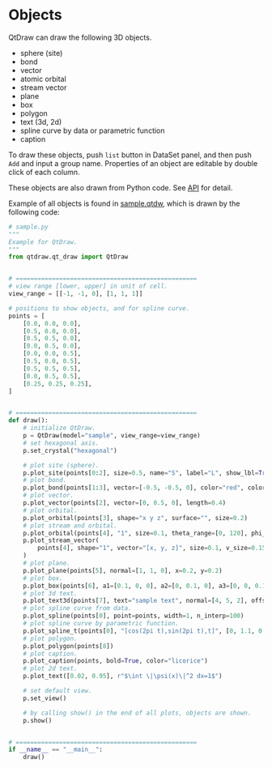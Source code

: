 # Objects

QtDraw can draw the following 3D objects.

- sphere (site)
- bond
- vector
- atomic orbital
- stream vector
- plane
- box
- polygon
- text (3d, 2d)
- spline curve by data or parametric function
- caption

To draw these objects, push `list` button in DataSet panel, and then push `Add` and input a group name. Properties of an object are editable by double click of each column.

These objects are also drawn from Python code.
See [API](api.md) for detail.

Example of all objects is found in [sample.qtdw](sample.qtdw), which is drawn by the following code:
```python
# sample.py
"""
Example for QtDraw.
"""
from qtdraw.qt_draw import QtDraw


# ==================================================
# view range [lower, upper] in unit of cell.
view_range = [[-1, -1, 0], [1, 1, 1]]

# positions to show objects, and for spline curve.
points = [
    [0.0, 0.0, 0.0],
    [0.5, 0.0, 0.0],
    [0.5, 0.5, 0.0],
    [0.0, 0.5, 0.0],
    [0.0, 0.0, 0.5],
    [0.5, 0.0, 0.5],
    [0.5, 0.5, 0.5],
    [0.0, 0.5, 0.5],
    [0.25, 0.25, 0.25],
]


# ==================================================
def draw():
    # initialize QtDraw.
    p = QtDraw(model="sample", view_range=view_range)
    # set hexagonal axis.
    p.set_crystal("hexagonal")

    # plot site (sphere).
    p.plot_site(points[0:2], size=0.5, name="S", label="L", show_lbl=True)
    # plot bond.
    p.plot_bond(points[1:3], vector=[-0.5, -0.5, 0], color="red", color2="blue")
    # plot vector.
    p.plot_vector(points[2], vector=[0, 0.5, 0], length=0.4)
    # plot orbital.
    p.plot_orbital(points[3], shape="x y z", surface="", size=0.2)
    # plot stream and orbital.
    p.plot_orbital(points[4], "1", size=0.1, theta_range=[0, 120], phi_range=[0, 270], color="snow")
    p.plot_stream_vector(
        points[4], shape="1", vector="[x, y, z]", size=0.1, v_size=0.15, theta=4, phi=8, theta_range=[0, 120], phi_range=[0, 270]
    )
    # plot plane.
    p.plot_plane(points[5], normal=[1, 1, 0], x=0.2, y=0.2)
    # plot box.
    p.plot_box(points[6], a1=[0.1, 0, 0], a2=[0, 0.1, 0], a3=[0, 0, 0.1])
    # plot 3d text.
    p.plot_text3d(points[7], text="sample text", normal=[4, 5, 2], offset=[0.1, 0.1, 0.1], depth=3)
    # plot spline curve from data.
    p.plot_spline(points[0], point=points, width=1, n_interp=100)
    # plot spline curve by parametric function.
    p.plot_spline_t(points[0], "[cos(2pi t),sin(2pi t),t]", [0, 1.1, 0.1], width=1, color="sky", n_interp=100)
    # plot polygon.
    p.plot_polygon(points[8])
    # plot caption.
    p.plot_caption(points, bold=True, color="licorice")
    # plot 2d text.
    p.plot_text([0.02, 0.95], r"$\int \|\psi(x)\|^2 dx=1$")

    # set default view.
    p.set_view()

    # by calling show() in the end of all plots, objects are shown.
    p.show()


# ==================================================
if __name__ == "__main__":
    draw()
```
